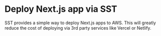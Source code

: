 # Deploy Next.js app via SST

SST provides a simple way to deploy Next.js apps to AWS. This will greatly reduce the cost
of deploying via 3rd party services like Vercel or Netlify.
